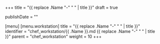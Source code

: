 +++
title = "{{ replace .Name "-" " " | title }}"
draft = true

publishDate = ""

[menu]
  [menu.workstation]
    title = "{{ replace .Name "-" " " | title }}"
    identifier = "chef_workstation/{{ .Name }}.md {{ replace .Name "-" " " | title }}"
    parent = "chef_workstation"
    weight = 10
+++


